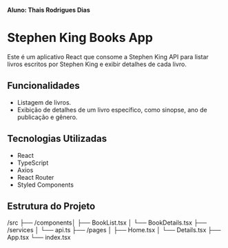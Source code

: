 **Aluno: Thais Rodrigues Dias**

# Stephen King Books App

Este é um aplicativo React que consome a Stephen King API para listar livros escritos por Stephen King e exibir detalhes de cada livro.

## Funcionalidades

- Listagem de livros.
- Exibição de detalhes de um livro específico, como sinopse, ano de publicação e gênero.

## Tecnologias Utilizadas

- React
- TypeScript
- Axios
- React Router
- Styled Components

## Estrutura do Projeto

/src 
	├── /components│ 
			├── BookList.tsx │ 
			└── BookDetails.tsx 
	├── /services 	│ 
			└── api.ts 
	├── /pages 	│ 
			├── Home.tsx │ 
			└── Details.tsx 
├── App.tsx 
└── index.tsx
